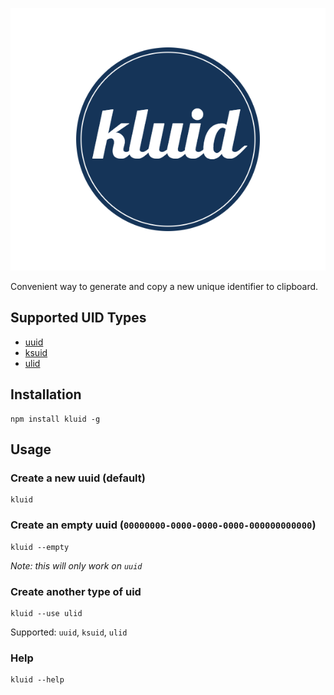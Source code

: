 ![kluid](logo.png)

Convenient way to generate and copy a new unique identifier to clipboard.

Supported UID Types
---

* [uuid](https://github.com/uuidjs/uuid)
* [ksuid](https://github.com/novemberborn/ksuid)
* [ulid](https://github.com/ulid/javascript)

Installation
------------

```
npm install kluid -g
```

Usage
-----

### Create a new uuid (default)

```
kluid
```

### Create an empty uuid (`00000000-0000-0000-0000-000000000000`)

```
kluid --empty
```

*Note: this will only work on `uuid`*

### Create another type of uid 

```
kluid --use ulid
```

Supported: `uuid`, `ksuid`, `ulid`

### Help

```
kluid --help
```
